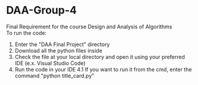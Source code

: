 # DAA-Group-4
Final Requirement for the course Design and Analysis of Algorithms  
To run the code:   
1. Enter the "DAA Final Project" directory  
2. Download all the python files inside  
3. Check the file at your local directory and open it using your preferred IDE (e.x. Visual Studio Code)  
4. Run the code in your IDE
4.1 If you want to run it from the cmd, enter the command "python title_card.py"  
